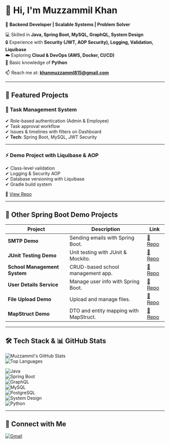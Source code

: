 # 👋 Hi, I'm Muzzammil Khan  

🚀 **Backend Developer | Scalable Systems | Problem Solver**  

💻 Skilled in **Java, Spring Boot, MySQL, GraphQL, System Design**  
🔒 Experience with **Security (JWT, AOP Security), Logging, Validation, Liquibase**  
☁️ Exploring **Cloud & DevOps (AWS, Docker, CI/CD)**  
🐍 Basic knowledge of **Python**  

📫 Reach me at: **khanmuzzamml815@gmail.com**  

---

## 📂 Featured Projects  

### 📝 Task Management System  
✔ Role-based authentication (Admin & Employee)  
✔ Task approval workflow  
✔ Issues & timelines with filters on Dashboard  
✔ **Tech:** Spring Boot, MySQL, JWT Security

---

### ⚡ Demo Project with Liquibase & AOP  
✔ Class-level validation  
✔ Logging & Security AOP  
✔ Database versioning with Liquibase  
✔ Gradle build system  

🔗 [View Repo](https://github.com/dev-muzzammil/liquibase-demo-Project)  

---

## 📂 Other Spring Boot Demo Projects  

| Project | Description | Link |
|---------|-------------|------|
| **SMTP Demo** | Sending emails with Spring Boot. | [🔗 Repo](https://github.com/dev-muzzammil/SMTP) |
| **JUnit Testing Demo** | Unit testing with JUnit & Mockito. | [🔗 Repo](https://github.com/dev-muzzammil/Junit-testing) |
| **School Management System** | CRUD-based school management app. | [🔗 Repo](https://github.com/dev-muzzammil/school-management-system) |
| **User Details Service** | Manage user info with Spring Boot. | [🔗 Repo](https://github.com/dev-muzzammil/user_details) |
| **File Upload Demo** | Upload and manage files. | [🔗 Repo](https://github.com/dev-muzzammil/file_upload) |
| **MapStruct Demo** | DTO and entity mapping with MapStruct. | [🔗 Repo](https://github.com/dev-muzzammil/mapStruct) |

---

## 🛠️ Tech Stack & 📊 GitHub Stats  

![Muzzammil's GitHub Stats](https://github-readme-stats.vercel.app/api?username=dev-muzzammil&show_icons=true&theme=radical)  
![Top Languages](https://github-readme-stats.vercel.app/api/top-langs/?username=dev-muzzammil&layout=compact&theme=radical)  

![Java](https://img.shields.io/badge/Java-ED8B00?style=for-the-badge&logo=openjdk&logoColor=white)  
![Spring Boot](https://img.shields.io/badge/Spring%20Boot-6DB33F?style=for-the-badge&logo=springboot&logoColor=white)  
![GraphQL](https://img.shields.io/badge/GraphQL-E10098?style=for-the-badge&logo=graphql&logoColor=white)  
![MySQL](https://img.shields.io/badge/MySQL-4479A1?style=for-the-badge&logo=mysql&logoColor=white)  
![PostgreSQL](https://img.shields.io/badge/PostgreSQL-316192?style=for-the-badge&logo=postgresql&logoColor=white)  
![System Design](https://img.shields.io/badge/System%20Design-000000?style=for-the-badge&logo=diagram&logoColor=white)  
![Python](https://img.shields.io/badge/Python-3776AB?style=for-the-badge&logo=python&logoColor=white)  

---

## 🔗 Connect with Me  
[![Gmail](https://img.shields.io/badge/Gmail-red?logo=gmail&style=for-the-badge)](mailto:khanmuzzamml815@gmail.com)  
